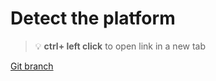 # Detect the platform 


> :bulb: **ctrl+ left click** to open link in a new tab 

[Git branch](https://github.com/codiku/react-native-introduction/tree/011-EN-platform)